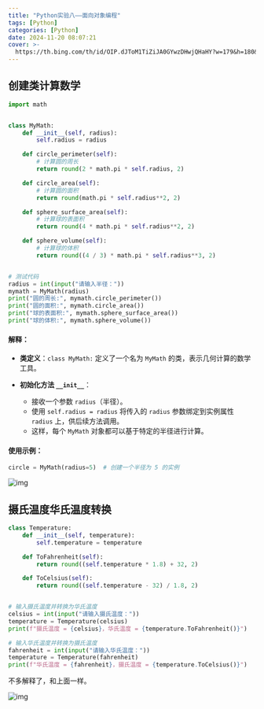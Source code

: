 ```yaml
---
title: "Python实验八——面向对象编程"
tags: [Python]
categories: [Python]
date: 2024-11-20 08:07:21
cover: >-
  https://th.bing.com/th/id/OIP.dJToM1TiZiJA0GYwzDHwjQHaHY?w=179&h=180&c=7&r=0&o=5&pid=1.7
---
```


## 创建类计算数学

```py
import math


class MyMath:
    def __init__(self, radius):
        self.radius = radius

    def circle_perimeter(self):
        # 计算圆的周长
        return round(2 * math.pi * self.radius, 2)

    def circle_area(self):
        # 计算圆的面积
        return round(math.pi * self.radius**2, 2)

    def sphere_surface_area(self):
        # 计算球的表面积
        return round(4 * math.pi * self.radius**2, 2)

    def sphere_volume(self):
        # 计算球的体积
        return round((4 / 3) * math.pi * self.radius**3, 2)


# 测试代码
radius = int(input("请输入半径："))
mymath = MyMath(radius)
print("圆的周长:", mymath.circle_perimeter())
print("圆的面积:", mymath.circle_area())
print("球的表面积:", mymath.sphere_surface_area())
print("球的体积:", mymath.sphere_volume())

```

#### 解释：

- **类定义**：`class MyMath:` 定义了一个名为 `MyMath` 的类，表示几何计算的数学工具。

- **初始化方法 `__init__`**：

  - 接收一个参数 `radius`（半径）。
  - 使用 `self.radius = radius` 将传入的 `radius` 参数绑定到实例属性 `radius` 上，供后续方法调用。
  - 这样，每个 `MyMath` 对象都可以基于特定的半径进行计算。

#### 使用示例：

```py
circle = MyMath(radius=5)  # 创建一个半径为 5 的实例
```

![img](https://pic1.zhimg.com/80/v2-eae906061079076f1cddba1f1330215b.png)

## 摄氏温度华氏温度转换

```py
class Temperature:
    def __init__(self, temperature):
        self.temperature = temperature

    def ToFahrenheit(self):
        return round((self.temperature * 1.8) + 32, 2)

    def ToCelsius(self):
        return round((self.temperature - 32) / 1.8, 2)


# 输入摄氏温度并转换为华氏温度
celsius = int(input("请输入摄氏温度："))
temperature = Temperature(celsius)
print(f"摄氏温度 = {celsius}，华氏温度 = {temperature.ToFahrenheit()}")

# 输入华氏温度并转换为摄氏温度
fahrenheit = int(input("请输入华氏温度："))
temperature = Temperature(fahrenheit)
print(f"华氏温度 = {fahrenheit}，摄氏温度 = {temperature.ToCelsius()}")
```

不多解释了，和上面一样。

![img](https://picx.zhimg.com/80/v2-e115c40defe4d7b00335ad2bedd6e63e.png)
